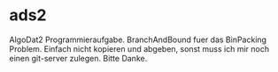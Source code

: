 # ads2
AlgoDat2 Programmieraufgabe.
BranchAndBound fuer das BinPacking Problem.
Einfach nicht kopieren und abgeben, sonst muss ich mir noch einen git-server zulegen. Bitte Danke.
